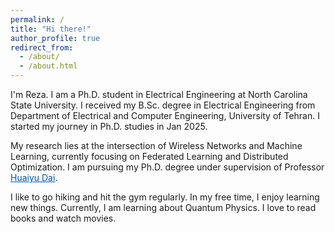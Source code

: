 ```yaml
---
permalink: /
title: "Hi there!"
author_profile: true
redirect_from: 
  - /about/
  - /about.html
---
```


I'm Reza. I am a Ph.D. student in Electrical Engineering at North Carolina State University. I received my B.Sc. degree in Electrical Engineering from Department of Electrical and Computer Engineering, University of Tehran. I started my journey in Ph.D. studies in Jan 2025.

My research lies at the intersection of Wireless Networks and Machine Learning, currently focusing on Federated Learning and Distributed Optimization. I am pursuing my Ph.D. degree under supervision of Professor <a href="https://hdai.wordpress.ncsu.edu/" style="color: #0056b3;">Huaiyu Dai</a>. 

I like to go hiking and hit the gym regularly. In my free time, I enjoy learning new things. Currently, I am learning about Quantum Physics. I love to read books and watch movies.
